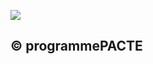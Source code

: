 ![](<images/VMC Double Flux en habitat individuel - neuf et rénovation - 10/_page_0_Figure_0.jpeg>)

## © programmePACTE